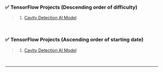 <!-- Contents -->
### ✅ TensorFlow Projects (Descending order of difficulty)
> 1. [Cavity Detection AI Model](https://github.com/Kim-src/Python/tree/main/TensorFlow/Cavity%20Detection%20AI%20Model)

<br>

### ✅ TensorFlow Projects (Ascending order of starting date)
> 1. [Cavity Detection AI Model](https://github.com/Kim-src/Python/tree/main/TensorFlow/Cavity%20Detection%20AI%20Model)

<br>

***

<br>
<br>
<br>
